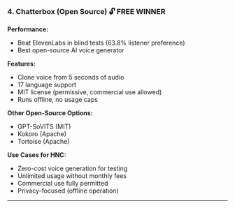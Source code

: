 ### 4. **Chatterbox (Open Source)** 🔓 FREE WINNER

**Performance:**

- Beat ElevenLabs in blind tests (63.8% listener preference)
- Best open-source AI voice generator

**Features:**

- Clone voice from 5 seconds of audio
- 17 language support
- MIT license (permissive, commercial use allowed)
- Runs offline, no usage caps

**Other Open-Source Options:**

- GPT-SoVITS (MIT)
- Kokoro (Apache)
- Tortoise (Apache)

**Use Cases for HNC:**

- Zero-cost voice generation for testing
- Unlimited usage without monthly fees
- Commercial use fully permitted
- Privacy-focused (offline operation)

---
